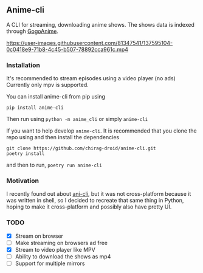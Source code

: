 ## Anime-cli

A CLI for streaming, downloading anime shows.
The shows data is indexed through [GogoAnime](https://gogoanime.pe).

https://user-images.githubusercontent.com/81347541/137595104-0c0418e9-71b8-4c45-b507-78892cca961c.mp4

### Installation
It's recommended to stream episodes using a video player (no ads)
Currently only mpv is supported.

You can install anime-cli from pip using
```
pip install anime-cli
```
Then run using `python -m anime_cli` or simply `anime-cli`

If you want to help develop `anime-cli`. It is recommended that you clone the repo using and then install the dependencies
```
git clone https://github.com/chirag-droid/anime-cli.git
poetry install
```
and then to run, `poetry run anime-cli`

### Motivation

I recently found out about [ani-cli](https://github.com/pystardust/ani-cli), but it was not cross-platform because it was written in shell, so I decided to recreate that same thing in Python, hoping to make it cross-platform and possibly also have pretty UI.

### TODO
- [x] Stream on browser
- [ ] Make streaming on browsers ad free
- [x] Stream to video player like MPV
- [ ] Ability to download the shows as mp4
- [ ] Support for multiple mirrors

